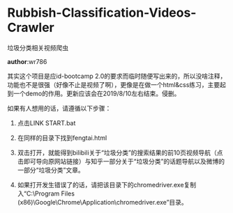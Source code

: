 # Rubbish-Classification-Videos-Crawler
 垃圾分类相关视频爬虫

**author**:wr786

其实这个项目是应id-bootcamp 2.0的要求而临时随便写出来的，所以没啥注释，功能也不是很强（好像不止是视频了啊），更像是在做一个html&css练习，主要起到一个demo的作用。更新应该会在2019/8/10左右结束。侵删。

如果有人想用的话，请遵循以下步骤：

1. 点击LINK START.bat

2. 在同样的目录下找到fengtai.html

3. 双击打开，就能得到bilibili关于“垃圾分类”的搜索结果的前10页视频导航（点击即可导向原网站链接）与知乎一部分关于“垃圾分类”的话题导航以及微博的一部分“垃圾分类”文章。

4. 如果打开发生错误了的话，请把该目录下的chromedriver.exe复制入“C:\Program Files (x86)\Google\Chrome\Application\chromedriver.exe”目录。

   
